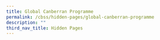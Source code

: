 ```yaml
---
title: Global Canberran Programme
permalink: /cbss/hidden-pages/global-canberran-programme
description: ""
third_nav_title: Hidden Pages
---
```

